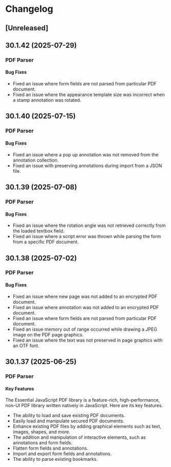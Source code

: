 # Changelog

## [Unreleased]

## 30.1.42 (2025-07-29)

### PDF Parser

#### Bug Fixes

- Fixed an issue where form fields are not parsed from particular PDF document.
- Fixed an issue where the appearance template size was incorrect when a stamp annotation was rotated.

## 30.1.40 (2025-07-15)

### PDF Parser

#### Bug Fixes

- Fixed an issue where a pop up annotation was not removed from the annotation collection.
- Fixed an issue with preserving annotations during import from a JSON file.

## 30.1.39 (2025-07-08)

### PDF Parser

#### Bug Fixes

- Fixed an issue where the rotation angle was not retrieved correctly from the loaded textbox field.
- Fixed an issue where a script error was thrown while parsing the form from a specific PDF document.

## 30.1.38 (2025-07-02)

### PDF Parser

#### Bug Fixes

- Fixed an issue where new page was not added to an encrypted PDF document.
- Fixed an issue where annotation was not added to an encrypted PDF document.
- Fixed an issue where form fields are not parsed from particular PDF document.
- Fixed an issue memory out of range occurred while drawing a JPEG image on the PDF page graphics.
- Fixed an issue where the text was not preserved in page graphics with an OTF font.

## 30.1.37 (2025-06-25)

### PDF Parser

#### Key Features

The Essential JavaScript PDF library is a feature-rich, high-performance, non-UI PDF library written natively in JavaScript. Here are its key features.

- The ability to load and save existing PDF documents.
- Easily load and manipulate secured PDF documents.
- Enhance existing PDF files by adding graphical elements such as text, images, shapes, and more.
- The addition and manipulation of interactive elements, such as annotations and form fields.
- Flatten form fields and annotations.
- Import and export form fields and annotations.
- The ability to parse existing bookmarks.